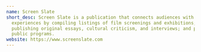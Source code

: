 ```yaml
---
name: Screen Slate
short_desc: Screen Slate is a publication that connects audiences with cinematic
  experiences by compiling listings of film screenings and exhibitions;
  publishing original essays, cultural criticism, and interviews; and presenting
  public programs.
website: https://www.screenslate.com
---
```

